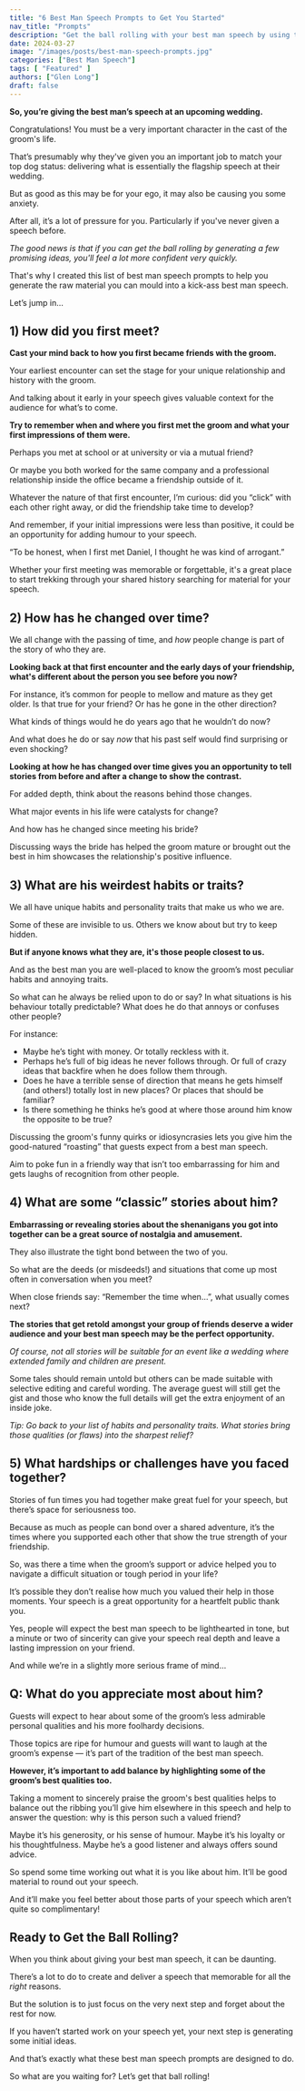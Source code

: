```yaml
---
title: "6 Best Man Speech Prompts to Get You Started"
nav_title: "Prompts"
description: "Get the ball rolling with your best man speech by using these handy prompts to help you generate some quality ideas."
date: 2024-03-27
image: "/images/posts/best-man-speech-prompts.jpg"
categories: ["Best Man Speech"]
tags: [ "Featured" ]
authors: ["Glen Long"]
draft: false
---
```

**So, you’re giving the best man’s speech at an upcoming wedding.**

Congratulations! You must be a very important character in the cast of the groom's life.

That’s presumably why they've given you an important job to match your top dog status: delivering what is essentially the flagship speech at their wedding.

But as good as this may be for your ego, it may also be causing you some anxiety. 

After all, it’s a lot of pressure for you. Particularly if you've never given a speech before.

*The good news is that if you can get the ball rolling by generating a few promising ideas, you'll feel a lot more confident very quickly.*

That's why I created this list of best man speech prompts to help you generate the raw material you can mould into a kick-ass best man speech.

Let’s jump in…

## 1) How did you first meet?

**Cast your mind back to how you first became friends with the groom.**

Your earliest encounter can set the stage for your unique relationship and history with the groom.

And talking about it early in your speech gives valuable context for the audience for what’s to come.

**Try to remember when and where you first met the groom and what your first impressions of them were.**

Perhaps you met at school or at university or via a mutual friend?

Or maybe you both worked for the same company and a professional relationship inside the office became a friendship outside of it.

Whatever the nature of that first encounter, I’m curious: did you “click” with each other right away, or did the friendship take time to develop?

And remember, if your initial impressions were less than positive, it could be an opportunity for adding humour to your speech.

“To be honest, when I first met Daniel, I thought he was kind of arrogant.”

Whether your first meeting was memorable or forgettable, it's a great place to start trekking through your shared history searching for material for your speech.

## 2) How has he changed over time?

We all change with the passing of time, and *how* people change is part of the story of who they are.

**Looking back at that first encounter and the early days of your friendship, what's different about the person you see before you now?**

For instance, it’s common for people to mellow and mature as they get older. Is that true for your friend? Or has he gone in the other direction?

What kinds of things would he do years ago that he wouldn’t do now?

And what does he do or say *now* that his past self would find surprising or even shocking?

**Looking at how he has changed over time gives you an opportunity to tell stories from before and after a change to show the contrast.**

For added depth, think about the reasons behind those changes.

What major events in his life were catalysts for change?

And how has he changed since meeting his bride?

Discussing ways the bride has helped the groom mature or brought out the best in him showcases the relationship's positive influence.

## 3) What are his weirdest habits or traits?

We all have unique habits and personality traits that make us who we are.

Some of these are invisible to us. Others we know about but try to keep hidden.

**But if anyone knows what they are, it's those people closest to us.**

And as the best man you are well-placed to know the groom’s most peculiar habits and annoying traits.

So what can he always be relied upon to do or say? In what situations is his behaviour totally predictable? What does he do that annoys or confuses other people?

For instance:

- Maybe he’s tight with money. Or totally reckless with it.
- Perhaps he’s full of big ideas he never follows through. Or full of crazy ideas that backfire when he does follow them through.
- Does he have a terrible sense of direction that means he gets himself (and others!) totally lost in new places? Or places that should be familiar?
- Is there something he thinks he’s good at where those around him know the opposite to be true?

Discussing the groom's funny quirks or idiosyncrasies lets you give him the good-natured “roasting” that guests expect from a best man speech.

Aim to poke fun in a friendly way that isn’t too embarrassing for him and gets laughs of recognition from other people.

## 4) What are some “classic” stories about him?

**Embarrassing or revealing stories about the shenanigans you got into together can be a great source of nostalgia and amusement.**

They also illustrate the tight bond between the two of you.

So what are the deeds (or misdeeds!) and situations that come up most often in conversation when you meet?

When close friends say: “Remember the time when…”, what usually comes next?

**The stories that get retold amongst your group of friends deserve a wider audience and your best man speech may be the perfect opportunity.**

*Of course, not all stories will be suitable for an event like a wedding where extended family and children are present.*

Some tales should remain untold but others can be made suitable with selective editing and careful wording. The average guest will still get the gist and those who know the full details will get the extra enjoyment of an inside joke.

*Tip: Go back to your list of habits and personality traits. What stories bring those qualities (or flaws) into the sharpest relief?*

## 5) What hardships or challenges have you faced together?

Stories of fun times you had together make great fuel for your speech, but there’s space for seriousness too.

Because as much as people can bond over a shared adventure, it’s the times where you supported each other that show the true strength of your friendship.

So, was there a time when the groom’s support or advice helped you to navigate a difficult situation or tough period in your life?

It’s possible they don’t realise how much you valued their help in those moments. Your speech is a great opportunity for a heartfelt public thank you.

Yes, people will expect the best man speech to be lighthearted in tone, but a minute or two of sincerity can give your speech real depth and leave a lasting impression on your friend.

And while we’re in a slightly more serious frame of mind…

## Q: What do you appreciate most about him?

Guests will expect to hear about some of the groom’s less admirable personal qualities and his more foolhardy decisions.

Those topics are ripe for humour and guests will want to laugh at the groom’s expense — it’s part of the tradition of the best man speech.

**However, it’s important to add balance by highlighting some of the groom’s best qualities too.**

Taking a moment to sincerely praise the groom's best qualities helps to balance out the ribbing you’ll give him elsewhere in this speech and help to answer the question: why is this person such a valued friend?

Maybe it’s his generosity, or his sense of humour. Maybe it’s his loyalty or his thoughtfulness. Maybe he’s a good listener and always offers sound advice.

So spend some time working out what it is you like about him. It’ll be good material to round out your speech.

And it’ll make you feel better about those parts of your speech which aren’t quite so complimentary!

## Ready to Get the Ball Rolling?

When you think about giving your best man speech, it can be daunting.

There’s a lot to do to create and deliver a speech that memorable for all the *right* reasons.

But the solution is to just focus on the very next step and forget about the rest for now.

If you haven’t started work on your speech yet, your next step is generating some initial ideas.

And that’s exactly what these best man speech prompts are designed to do.

So what are you waiting for? Let’s get that ball rolling!